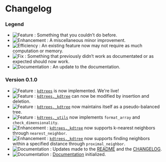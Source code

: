 # Changelog

### Legend

- ![Feature](https://img.shields.io/badge/-Feature-brightgreen) : Something that you couldn’t do before.
- ![Enhancement](https://img.shields.io/badge/-Enhancement-yellow) : A miscellaneous minor improvement.
- ![Efficiency](https://img.shields.io/badge/-Efficiency-blue) : An existing feature now may not require as much computation or memory.
- ![Fix](https://img.shields.io/badge/-Fix-red) : Something that previously didn’t work as documentated or as expected should now work.
- ![Documentation](https://img.shields.io/badge/-Documentation-orange) : An update to the documentation.

### Version 0.1.0

- ![Feature](https://img.shields.io/badge/-Feature-brightgreen) : [```kdtrees```](kdtrees) is now implemented. We're live!
- ![Feature](https://img.shields.io/badge/-Feature-brightgreen) : [```kdtrees._kdtree```](kdtrees/_kdtree.py) can now be modified by insertion and deletion.
- ![Feature](https://img.shields.io/badge/-Feature-brightgreen) : [```kdtrees._kdtree```](kdtrees/_kdtree.py) now maintains itself as a pseudo-balanced tree.
- ![Feature](https://img.shields.io/badge/-Feature-brightgreen) : [```kdtrees._utils```](kdtrees/_utils.py) now implements ```format_array``` and ```check_dimensionality```.
- ![Enhancement](https://img.shields.io/badge/-Enhancement-yellow) : [```kdtrees._kdtree```](kdtrees/_kdtree.py) now supports k-nearest neighbors through ```nearest_neighbor```.
- ![Enhancement](https://img.shields.io/badge/-Enhancement-yellow) : [```kdtrees._kdtree```](kdtrees/_kdtree.py) now supports finding neighbors within a specified distance through ```proximal_neighbor```.
- ![Documentation](https://img.shields.io/badge/-Documentation-orange) : Updates made to the [README](README.md) and the [CHANGELOG](CHANGES.md).
- ![Documentation](https://img.shields.io/badge/-Documentation-orange) : [Documentation](doc) initialized.
